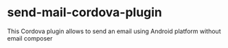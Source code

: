 send-mail-cordova-plugin
========================

This Cordova plugin allows to send an email using Android platform without email composer
